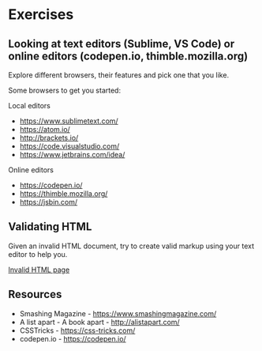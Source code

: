 # Exercises
## Looking at text editors (Sublime, VS Code) or online editors (codepen.io, thimble.mozilla.org)
Explore different browsers, their features and pick one that you like.

Some browsers to get you started:

Local editors
* https://www.sublimetext.com/
* https://atom.io/
* http://brackets.io/
* https://code.visualstudio.com/
* https://www.jetbrains.com/idea/

Online editors
* https://codepen.io/
* https://thimble.mozilla.org/
* https://jsbin.com/

## Validating HTML
Given an invalid HTML document, try to create valid markup using your text editor to help you.

[Invalid HTML page](invalid_page.html)

## Resources
* Smashing Magazine - https://www.smashingmagazine.com/
* A list apart - A book apart - http://alistapart.com/
* CSSTricks - https://css-tricks.com/
* codepen.io - https://codepen.io/
